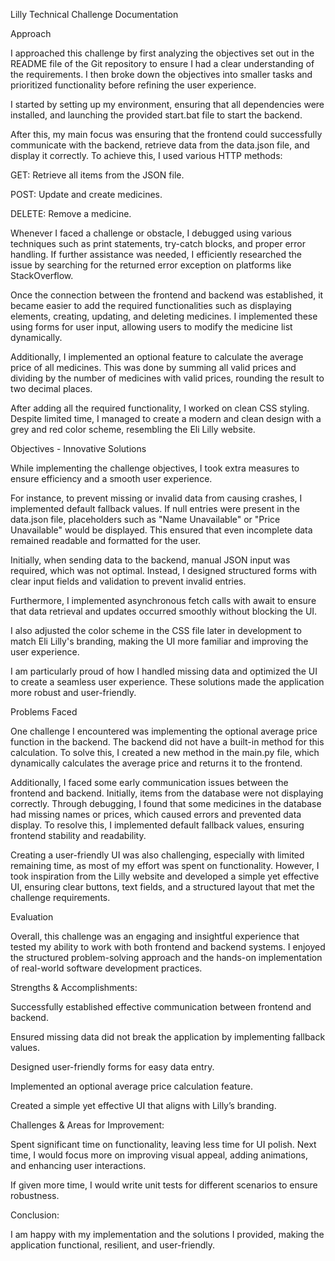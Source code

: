 Lilly Technical Challenge Documentation

Approach

I approached this challenge by first analyzing the objectives set out in the README file of the Git repository to ensure I had a clear understanding of the requirements. I then broke down the objectives into smaller tasks and prioritized functionality before refining the user experience.

I started by setting up my environment, ensuring that all dependencies were installed, and launching the provided start.bat file to start the backend.

After this, my main focus was ensuring that the frontend could successfully communicate with the backend, retrieve data from the data.json file, and display it correctly. To achieve this, I used various HTTP methods:

GET: Retrieve all items from the JSON file.

POST: Update and create medicines.

DELETE: Remove a medicine.

Whenever I faced a challenge or obstacle, I debugged using various techniques such as print statements, try-catch blocks, and proper error handling. If further assistance was needed, I efficiently researched the issue by searching for the returned error exception on platforms like StackOverflow.

Once the connection between the frontend and backend was established, it became easier to add the required functionalities such as displaying elements, creating, updating, and deleting medicines. I implemented these using forms for user input, allowing users to modify the medicine list dynamically.

Additionally, I implemented an optional feature to calculate the average price of all medicines. This was done by summing all valid prices and dividing by the number of medicines with valid prices, rounding the result to two decimal places.

After adding all the required functionality, I worked on clean CSS styling. Despite limited time, I managed to create a modern and clean design with a grey and red color scheme, resembling the Eli Lilly website.

Objectives - Innovative Solutions

While implementing the challenge objectives, I took extra measures to ensure efficiency and a smooth user experience.

For instance, to prevent missing or invalid data from causing crashes, I implemented default fallback values. If null entries were present in the data.json file, placeholders such as "Name Unavailable" or "Price Unavailable" would be displayed. This ensured that even incomplete data remained readable and formatted for the user.

Initially, when sending data to the backend, manual JSON input was required, which was not optimal. Instead, I designed structured forms with clear input fields and validation to prevent invalid entries.

Furthermore, I implemented asynchronous fetch calls with await to ensure that data retrieval and updates occurred smoothly without blocking the UI.

I also adjusted the color scheme in the CSS file later in development to match Eli Lilly's branding, making the UI more familiar and improving the user experience.

I am particularly proud of how I handled missing data and optimized the UI to create a seamless user experience. These solutions made the application more robust and user-friendly.

Problems Faced

One challenge I encountered was implementing the optional average price function in the backend. The backend did not have a built-in method for this calculation. To solve this, I created a new method in the main.py file, which dynamically calculates the average price and returns it to the frontend.

Additionally, I faced some early communication issues between the frontend and backend. Initially, items from the database were not displaying correctly. Through debugging, I found that some medicines in the database had missing names or prices, which caused errors and prevented data display. To resolve this, I implemented default fallback values, ensuring frontend stability and readability.

Creating a user-friendly UI was also challenging, especially with limited remaining time, as most of my effort was spent on functionality. However, I took inspiration from the Lilly website and developed a simple yet effective UI, ensuring clear buttons, text fields, and a structured layout that met the challenge requirements.

Evaluation

Overall, this challenge was an engaging and insightful experience that tested my ability to work with both frontend and backend systems. I enjoyed the structured problem-solving approach and the hands-on implementation of real-world software development practices.

Strengths & Accomplishments:

Successfully established effective communication between frontend and backend.

Ensured missing data did not break the application by implementing fallback values.

Designed user-friendly forms for easy data entry.

Implemented an optional average price calculation feature.

Created a simple yet effective UI that aligns with Lilly’s branding.

Challenges & Areas for Improvement:

Spent significant time on functionality, leaving less time for UI polish. Next time, I would focus more on improving visual appeal, adding animations, and enhancing user interactions.

If given more time, I would write unit tests for different scenarios to ensure robustness.

Conclusion:

I am happy with my implementation and the solutions I provided, making the application functional, resilient, and user-friendly.

